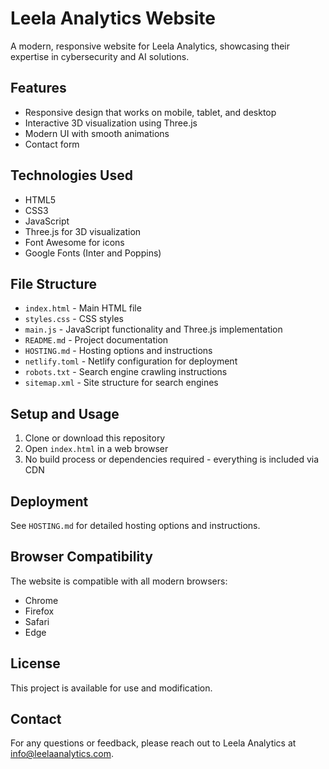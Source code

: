 # Leela Analytics Website

A modern, responsive website for Leela Analytics, showcasing their expertise in cybersecurity and AI solutions.

## Features

- Responsive design that works on mobile, tablet, and desktop
- Interactive 3D visualization using Three.js
- Modern UI with smooth animations
- Contact form

## Technologies Used

- HTML5
- CSS3
- JavaScript
- Three.js for 3D visualization
- Font Awesome for icons
- Google Fonts (Inter and Poppins)

## File Structure

- `index.html` - Main HTML file
- `styles.css` - CSS styles
- `main.js` - JavaScript functionality and Three.js implementation
- `README.md` - Project documentation
- `HOSTING.md` - Hosting options and instructions
- `netlify.toml` - Netlify configuration for deployment
- `robots.txt` - Search engine crawling instructions
- `sitemap.xml` - Site structure for search engines

## Setup and Usage

1. Clone or download this repository
2. Open `index.html` in a web browser
3. No build process or dependencies required - everything is included via CDN

## Deployment

See `HOSTING.md` for detailed hosting options and instructions.

## Browser Compatibility

The website is compatible with all modern browsers:
- Chrome
- Firefox
- Safari
- Edge

## License

This project is available for use and modification.

## Contact

For any questions or feedback, please reach out to Leela Analytics at info@leelaanalytics.com.
